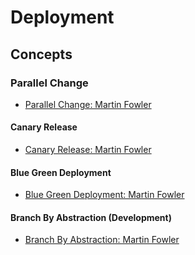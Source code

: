# Deployment

## Concepts

### Parallel Change

* [Parallel Change: Martin Fowler](https://martinfowler.com/bliki/ParallelChange.html)

#### Canary Release

* [Canary Release: Martin Fowler](https://martinfowler.com/bliki/CanaryRelease.html)

#### Blue Green Deployment

* [Blue Green Deployment: Martin Fowler](https://martinfowler.com/bliki/BlueGreenDeployment.html)

#### Branch By Abstraction (Development)

* [Branch By Abstraction: Martin Fowler](https://martinfowler.com/bliki/BranchByAbstraction.html)

